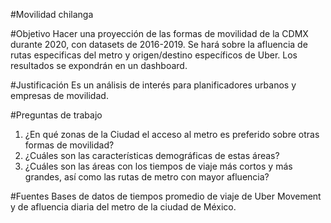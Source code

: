 #Movilidad chilanga

#Objetivo
Hacer una proyección de las formas de movilidad de la CDMX durante 2020, con datasets de 2016-2019. Se hará sobre la afluencia de rutas especificas del metro y origen/destino específicos de Uber.
Los resultados se expondrán en un dashboard.

#Justificación
Es un análisis de interés para planificadores urbanos y empresas de movilidad. 


#Preguntas de trabajo
1. ¿En qué zonas de la Ciudad el acceso al metro es preferido sobre otras formas de movilidad?
2. ¿Cuáles son las características demográficas de estas áreas?
3. ¿Cuáles son las áreas con los tiempos de viaje más cortos y más grandes, así como las rutas de metro con mayor afluencia?

#Fuentes
Bases de datos de tiempos promedio de viaje de Uber Movement y de afluencia diaria del metro de la ciudad de México. 


